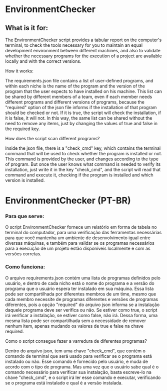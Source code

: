 # EnvironmentChecker


## What is it for:

The EnvironmentChecker script provides a tabular report on the computer's terminal, to check the tools necessary for you to maintain an equal development environment between different machines, and also to validate whether the necessary programs for the execution of a project are available locally and with the correct versions.

How it works:

The requirements.json file contains a list of user-defined programs, and within each niche is the name of the program and the version of the program that the user expects to have installed on his machine. This list can be shared by different members of a team, even if each member needs different programs and different versions of programs, because the "required" option of the json file informs if the installation of that program should be checked or not. If it is true, the script will check the installation, if it is false, it will not.
In this way, the same list can be shared without the need to remove any items, just by changing the values ​​of true and false in the required key.

How does the script scan different programs?

Inside the json file, there is a "check_cmd" key, which contains the terminal command that will be used to check whether the program is installed or not. This command is provided by the user, and changes according to the type of program. But once the user knows what command is needed to verify its installation, just write it in the key "check_cmd", and the script will read that command and execute it, checking if the program is installed and which version is installed.



# EnvironmentChecker (PT-BR)



### Para que serve:

O script EnvironmentChecker fornece um relatório em forma de tabela no terminal do computador, para uma verificação das ferramentas necessárias para que você mantenha um ambiente de desenvolvimento igual entre diversas máquinas, e também para validar se os programas necessários para a execução de um projeto estão disponíveis localmente e com as versões corretas.


### Como funciona:

O arquivo requirements.json contém uma lista de programas definidos pelo usuário, e dentro de cada nicho está o nome do programa e a versão do programa que o usuário espera ter instalado em sua máquina. Essa lista pode ser compartilhada por diferentes membros de um time, mesmo que cada membro necessite de programas diferentes e versões de programas diferentes, pois a opção "required" do arquivo json informa se a instalação daquele programa deve ser verifica ou não. Se estiver como true, o script irá verificar a instalação, se estiver como false, não irá.
Dessa forma, uma mesma lista pode ser compartilhada sem a necessidade de remover nenhum item,  apenas mudando os valores de true e false na chave required.

Como o script consegue fazer a varredura de diferentes programas?

Dentro do arquivo json, tem uma chave "check_cmd", que contém o comando de terminal que será usado para verificar se o programa está instalado ou não. Esse comando é fornecido pelo usuário, e muda de acordo com o tipo de programa. Mas uma vez que o usuário sabe qual é o comando necessário para verificar sua instalação, basta escreve-lo na chave "check_cmd", e o script irá ler esse comando e executar, verificando se o programa está instalado e qual é a versão instalada.
